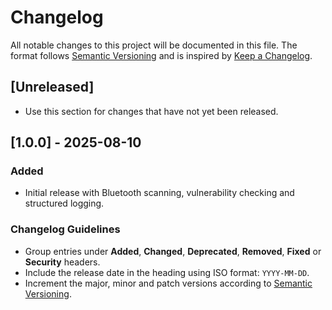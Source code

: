 # Changelog

All notable changes to this project will be documented in this file.  The format follows [Semantic Versioning](https://semver.org/) and is inspired by [Keep a Changelog](https://keepachangelog.com/).

## [Unreleased]
- Use this section for changes that have not yet been released.

## [1.0.0] - 2025-08-10
### Added
- Initial release with Bluetooth scanning, vulnerability checking and structured logging.

### Changelog Guidelines
- Group entries under **Added**, **Changed**, **Deprecated**, **Removed**, **Fixed** or **Security** headers.
- Include the release date in the heading using ISO format: `YYYY-MM-DD`.
- Increment the major, minor and patch versions according to [Semantic Versioning](https://semver.org/).

